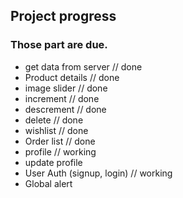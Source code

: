 ## Project progress
### Those part are due.
- get data from server // done
- Product details // done
- image slider // done
- increment // done
- descrement // done
- delete // done
- wishlist // done
- Order list // done
- profile // working
- update profile
- User Auth (signup, login) // working
- Global alert